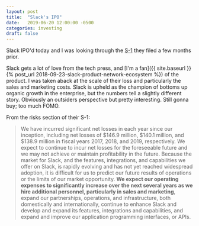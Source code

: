```yaml
---
layout: post
title:  "Slack's IPO"
date:   2019-06-20 12:00:00 -0500
categories: investing
draft: false
---
```


Slack IPO'd today and I was looking through the [S-1](https://sec.report/Document/0001628280-19-004786/) they filed a few months prior. 

Slack gets a lot of love from the tech press, and [I'm a fan]({{ site.baseurl }}{% post_url 2018-09-23-slack-product-network-ecosystem %}) of the product. I was taken aback at the scale of their loss and particularly the sales and marketing costs. Slack is upheld as the champion of bottoms up organic growth in the enterprise, but the numbers tell a slightly different story. Obviously an outsiders perspective but pretty interesting. Still gonna buy; too much FOMO.

From the risks section of their S-1:
> We have incurred significant net losses in each year since our inception, including net losses of $146.9 million, $140.1 million, and $138.9 million in fiscal years 2017, 2018, and 2019, respectively. We expect to continue to incur net losses for the foreseeable future and we may not achieve or maintain profitability in the future. Because the market for Slack, and the features, integrations, and capabilities we offer on Slack, is rapidly evolving and has not yet reached widespread adoption, it is difficult for us to predict our future results of operations or the limits of our market opportunity. **We expect our operating expenses to significantly increase over the next several years as we hire additional personnel, particularly in sales and marketing**, expand our partnerships, operations, and infrastructure, both domestically and internationally, continue to enhance Slack and develop and expand its features, integrations and capabilities, and expand and improve our application programming interfaces, or APIs. 